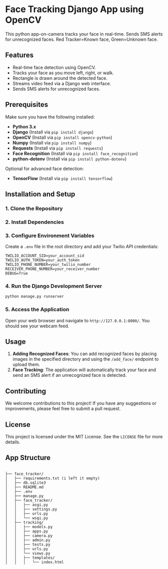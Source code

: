 # Face Tracking Django App using OpenCV

This python app-on-camera tracks your face in real-time. Sends SMS alerts for unrecognized faces. Red Tracker=Known face, Green=Unknown face.  

## Features
- Real-time face detection using OpenCV.
- Tracks your face as you move left, right, or walk.
- Rectangle is drawn around the detected face.
- Streams video feed via a Django web interface.
- Sends SMS alerts for unrecognized faces.

## Prerequisites

Make sure you have the following installed:
- **Python 3.x**
- **Django** (Install via `pip install django`)
- **OpenCV** (Install via `pip install opencv-python`)
- **Numpy** (Install via `pip install numpy`)
- **Requests** (Install via `pip install requests`)
- **Face Recognition** (Install via `pip install face_recognition`)
- **python-dotenv** (Install via `pip install python-dotenv`)

Optional for advanced face detection:
- **TensorFlow** (Install via `pip install tensorflow`)

## Installation and Setup

### 1. Clone the Repository

### 2. Install Dependencies

### 3. Configure Environment Variables

Create a `.env` file in the root directory and add your Twilio API credentials:

```
TWILIO_ACCOUNT_SID=your_account_sid
TWILIO_AUTH_TOKEN=your_auth_token
TWILIO_PHONE_NUMBER=your_twilio_number
RECEIVER_PHONE_NUMBER=your_receiver_number
DEBUG=True
```

### 4. Run the Django Development Server

```bash
python manage.py runserver
```

### 5. Access the Application

Open your web browser and navigate to `http://127.0.0.1:8000/`. You should see your webcam feed.

## Usage

1. **Adding Recognized Faces**: You can add recognized faces by placing images in the specified directory and using the `/add_face/` endpoint to upload them.
2. **Face Tracking**: The application will automatically track your face and send an SMS alert if an unrecognized face is detected.

## Contributing

We welcome contributions to this project! If you have any suggestions or improvements, please feel free to submit a pull request.

## License

This project is licensed under the MIT License. See the `LICENSE` file for more details.

## App Structure

```

├── face_tracker/
│   ├── requirements.txt (i left it empty)
│   ├── db.sqlite3
│   ├── README.md
│   ├── .env
│   ├── manage.py
│   ├── face_tracker/
│   │   ├── asgi.py
│   │   ├── settings.py
│   │   ├── urls.py
│   │   └── wsgi.py
│   ├── tracking/
│   │   ├── models.py
│   │   ├── apps.py
│   │   ├── camera.py
│   │   ├── admin.py
│   │   ├── tests.py
│   │   ├── urls.py
│   │   └── views.py
│   │   ├── templates/
│   │   │   └── index.html
